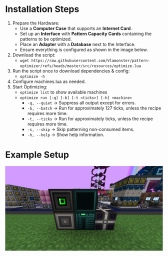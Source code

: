 # Installation Steps
1. Prepare the Hardware:
   - Use a **Computer Case** that supports an **Internet Card**.
   - Set up an **Interface** with **Pattern Capacity Cards** containing the patterns to be optimized.
   - Place an **Adapter** with a **Database** next to the Interface.
   - Ensure everything is configured as shown in the image below.
2. Download the script:
   - `wget https://raw.githubusercontent.com/Vlamonster/pattern-optimizer/refs/heads/master/src/resources/optimize.lua`
3. Run the script once to download dependencies & config:
   - `optimize -h`
4. Configure machines.lua as needed.
5. Start Optimizing:
   - `optimize list` to show available machines
   - `optimize run [-q] [-b] [-t <ticks>] [-h] <machine>`
     - `-q, --quiet` → Suppress all output except for errors.
     - `-b, --batch` → Run for approximately 127 ticks, unless the recipe requires more time.
     - `-t, --ticks` → Run for approximately <ticks> ticks, unless the recipe requires more time.
     - `-s, --skip`  → Skip patterning non-consumed items.
     - `-h, --help`  → Show help information.

# Example Setup
<img src="src/resources/setup.png" width="600">
